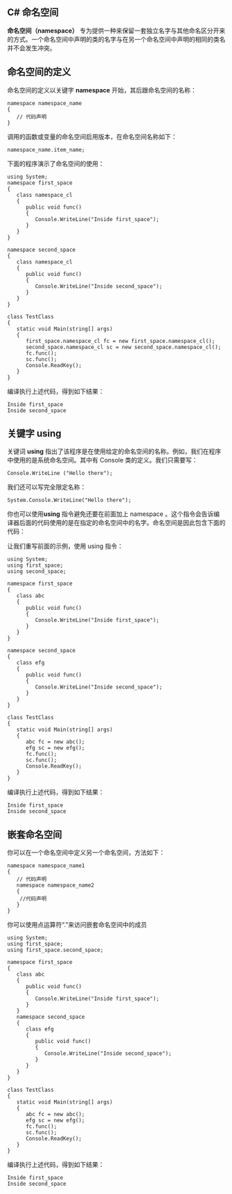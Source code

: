 ## C\# 命名空间
  
**命名空间（namespace）** 专为提供一种来保留一套独立名字与其他命名区分开来的方式。一个命名空间中声明的类的名字与在另一个命名空间中声明的相同的类名并不会发生冲突。
  
## 命名空间的定义
  
命名空间的定义以关键字 **namespace** 开始，其后跟命名空间的名称：
<pre><code>namespace namespace_name
{
   // 代码声明
}</code></pre>
  
调用的函数或变量的命名空间启用版本，在命名空间名称如下：
<pre><code>namespace_name.item_name;
</code></pre>
  
下面的程序演示了命名空间的使用：
<pre><code>using System;
namespace first_space
{
   class namespace_cl
   {
      public void func()
      {
         Console.WriteLine("Inside first_space");
      }
   }
}

namespace second_space
{
   class namespace_cl
   {
      public void func()
      {
         Console.WriteLine("Inside second_space");
      }
   }
}

class TestClass
{
   static void Main(string[] args)
   {
      first_space.namespace_cl fc = new first_space.namespace_cl();
      second_space.namespace_cl sc = new second_space.namespace_cl();
      fc.func();
      sc.func();
      Console.ReadKey();
   }
}</code></pre>
编译执行上述代码，得到如下结果：
<pre><code>Inside first_space
Inside second_space</code></pre>
  
## 关键字 using

关键词 **using** 指出了该程序是在使用给定的命名空间的名称。例如，我们在程序中使用的是系统命名空间。其中有 Console 类的定义。我们只需要写：
<pre><code>Console.WriteLine ("Hello there");
</code></pre>
  
我们还可以写完全限定名称：
<pre><code>System.Console.WriteLine("Hello there");
</code></pre>

你也可以使用**using** 指令避免还要在前面加上 namespace 。这个指令会告诉编译器后面的代码使用的是在指定的命名空间中的名字。命名空间是因此包含下面的代码：
  
让我们重写前面的示例，使用 using 指令：
<pre><code>using System;
using first_space;
using second_space;

namespace first_space
{
   class abc
   {
      public void func()
      {
         Console.WriteLine("Inside first_space");
      }
   }
}

namespace second_space
{
   class efg
   {
      public void func()
      {
         Console.WriteLine("Inside second_space");
      }
   }
}   

class TestClass
{
   static void Main(string[] args)
   {
      abc fc = new abc();
      efg sc = new efg();
      fc.func();
      sc.func();
      Console.ReadKey();
   }
}</code></pre>
编译执行上述代码，得到如下结果：
<pre><code>Inside first_space
Inside second_space</code></pre>
  
## 嵌套命名空间
  
你可以在一个命名空间中定义另一个命名空间，方法如下：
<pre><code>namespace namespace_name1
{
   // 代码声明
   namespace namespace_name2
   {
    //代码声明
   }
}</code></pre>
你可以使用点运算符“.”来访问嵌套命名空间中的成员
<pre><code>using System;
using first_space;
using first_space.second_space;

namespace first_space
{
   class abc
   {
      public void func()
      {
         Console.WriteLine("Inside first_space");
      }
   }
   namespace second_space
   {
      class efg
      {
         public void func()
         {
            Console.WriteLine("Inside second_space");
         }
      }
   }   
}
 
class TestClass
{
   static void Main(string[] args)
   {
      abc fc = new abc();
      efg sc = new efg();
      fc.func();
      sc.func();
      Console.ReadKey();
   }
}</code></pre>
编译执行上述代码，得到如下结果：
<pre><code>Inside first_space
Inside second_space</code></pre>



